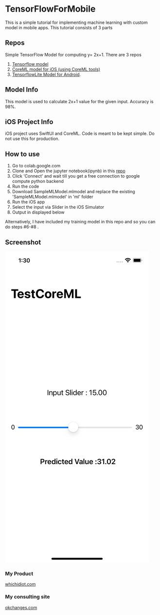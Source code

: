 
# TensorFlowForMobile

This is a simple tutorial for implementing machine learning with custom model in mobile apps. This tutorial consists of 3 parts


## Repos
  Simple TensorFlow Model for computing y= 2x+1. There are 3 repos
1. [Tensorflow model](https://github.com/Mahabali/TensorFlowForMobile)
2. [CoreML model for iOS (using CoreML tools)](https://github.com/Mahabali/CoreMLSampleiOS)
3. [TensorflowLite Model for Android](https://github.com/Mahabali/TFLiteAndroidSample). 

## Model Info

This model is used to calculate 2x+1 value for the given input. Accuracy is 98%.


## iOS Project Info
iOS project uses SwiftUI and CoreML. Code is meant to be kept simple. Do not use this for production.

## How to use

1. Go to colab.google.com
2. Clone and Open the jupyter notebook(ipynb) in this [repo](https://github.com/Mahabali/TensorFlowForMobile)
3. Click 'Connect' and wait till you get a free connection to google compute python backend
4. Run the code
5. Download SampleMLModel.mlmodel and replace the existing 'SampleMLModel.mlmodel' in 'ml' folder
6. Run the iOS app
7. Select the input via Slider in the iOS Simulator
8. Output in displayed below

Alternatively, I have included my training model in this repo and so you can do steps #6-#8 .

## Screenshot
![Screenshot](https://github.com/Mahabali/CoreMLSampleiOS/blob/main/Screenshot.png)

### My Product
[whichidiot.com](https://whichidiot.com)

### My consulting site
[okchanges.com](https://okchanges.com)
